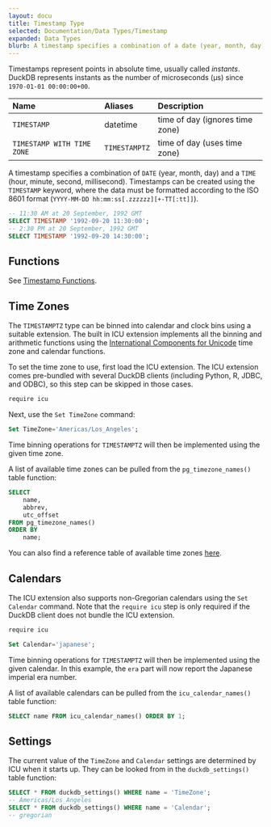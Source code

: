 ```yaml
---
layout: docu
title: Timestamp Type
selected: Documentation/Data Types/Timestamp
expanded: Data Types
blurb: A timestamp specifies a combination of a date (year, month, day) and a time (hour, minute, second, millisecond).
---
```

Timestamps represent points in absolute time, usually called *instants*.
DuckDB represents instants as the number of microseconds (µs) since `1970-01-01 00:00:00+00`.

| Name | Aliases | Description |
|:---|:---|:---|
| `TIMESTAMP` | datetime | time of day (ignores time zone) |
| `TIMESTAMP WITH TIME ZONE` | `TIMESTAMPTZ` | time of day (uses time zone) |

A timestamp specifies a combination of `DATE` (year, month, day) and a `TIME` (hour, minute, second, millisecond). Timestamps can be created using the `TIMESTAMP` keyword, where the data must be formatted according to the ISO 8601 format (`YYYY-MM-DD hh:mm:ss[.zzzzzz][+-TT[:tt]]`).

```sql
-- 11:30 AM at 20 September, 1992 GMT
SELECT TIMESTAMP '1992-09-20 11:30:00';
-- 2:30 PM at 20 September, 1992 GMT
SELECT TIMESTAMP '1992-09-20 14:30:00';
```

## Functions
See [Timestamp Functions](../../sql/functions/timestamp).

## Time Zones
The `TIMESTAMPTZ` type can be binned into calendar and clock bins using a suitable extension.
The built in ICU extension implements all the binning and arithmetic functions using the
[International Components for Unicode](https://icu.unicode.org) time zone and calendar functions.

<!-- 
    To find the ICU installation information, for Python and R look in CMakeLists.txt.
    For JDBC/ODBC, check the Github Actions CI workflows (duckdb/.github/workflows/). 
    For NodeJS, I couldn't find anything
-->
To set the time zone to use, first load the ICU extension. The ICU extension comes pre-bundled
with several DuckDB clients (including Python, R, JDBC, and ODBC), so this step can be skipped in those cases.

```sql
require icu
```

Next, use the `Set TimeZone` command:

```sql
Set TimeZone='Americas/Los_Angeles';
```

Time binning operations for `TIMESTAMPTZ` will then be implemented using the given time zone.

A list of available time zones can be pulled from the `pg_timezone_names()` table function:

```sql
SELECT 
    name,
    abbrev,
    utc_offset 
FROM pg_timezone_names() 
ORDER BY 
    name;
```

You can also find a reference table of available time zones [here](../../sql/data_types/timezones).

## Calendars
The ICU extension also supports non-Gregorian calendars using the `Set Calendar` command.
Note that the `require icu` step is only required if the DuckDB client does not bundle the
ICU extension. 

```sql
require icu

Set Calendar='japanese';
```

Time binning operations for `TIMESTAMPTZ` will then be implemented using the given calendar.
In  this example, the `era` part will now report the Japanese imperial era number.

A list of available calendars can be pulled from the `icu_calendar_names()` table function:

```sql
SELECT name FROM icu_calendar_names() ORDER BY 1;
```

## Settings
The current value of the `TimeZone` and `Calendar` settings are determined by ICU when it starts up.
They can be looked from in the `duckdb_settings()` table function:

```sql
SELECT * FROM duckdb_settings() WHERE name = 'TimeZone';
-- Americas/Los_Angeles
SELECT * FROM duckdb_settings() WHERE name = 'Calendar';
-- gregorian
```
